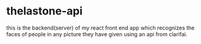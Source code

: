 # thelastone-api
this is the backend(server) of my react front end app which recognizes the faces of people in any picture they have given using an api from clarifai.
